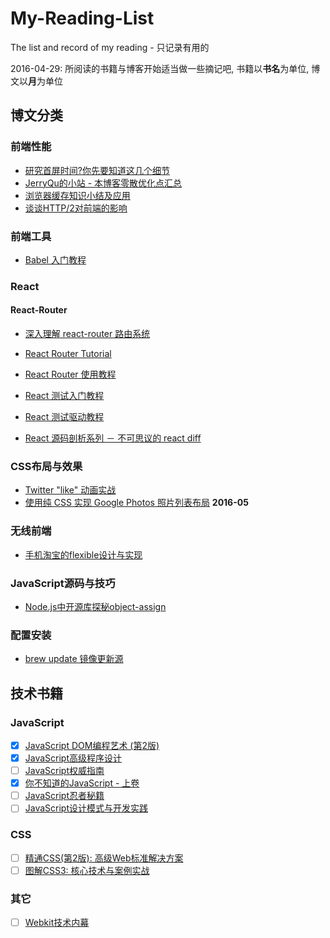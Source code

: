 # My-Reading-List
The list and record of my reading - 只记录有用的

2016-04-29: 所阅读的书籍与博客开始适当做一些摘记吧, 书籍以**书名**为单位, 博文以**月**为单位

## 博文分类

### 前端性能
* [研究首屏时间?你先要知道这几个细节](http://www.alloyteam.com/2016/01/points-about-resource-loading/)
* [JerryQu的小站 - 本博客零散优化点汇总](https://imququ.com/post/summary-of-my-blog-optimization.html)
* [浏览器缓存知识小结及应用](http://www.cnblogs.com/lyzg/p/5125934.html)
* [谈谈HTTP/2对前端的影响](http://hectorguo.com/zh/http2-starter/)

### 前端工具
* [Babel 入门教程](http://www.ruanyifeng.com/blog/2016/01/babel.html)

### React
#### React-Router
* [深入理解 react-router 路由系统](https://segmentfault.com/a/1190000004075348)
* [React Router Tutorial](https://github.com/reactjs/react-router-tutorial)
* [React Router 使用教程](http://www.ruanyifeng.com/blog/2016/05/react_router.html)

* [React 测试入门教程](http://www.ruanyifeng.com/blog/2016/02/react-testing-tutorial.html)
* [React 测试驱动教程](http://www.jianshu.com/p/6c74c96148c9)

* [React 源码剖析系列 － 不可思议的 react diff](https://zhuanlan.zhihu.com/p/20346379)

### CSS布局与效果
* [Twitter "like" 动画实战](http://zhuanlan.zhihu.com/FrontendMagazine/20486738)
* [使用纯 CSS 实现 Google Photos 照片列表布局](https://github.com/xieranmaya/blog/issues/4) **2016-05**

### 无线前端
* [手机淘宝的flexible设计与实现](http://www.html-js.com/article/2402)

### JavaScript源码与技巧
* [Node.js中开源库探秘object-assign](http://www.swiftcafe.io/2015/10/29/node-object-assign/)

### 配置安装
* [brew update 镜像更新源](https://www.logcg.com/archives/1301.html)

## 技术书籍

### JavaScript
- [x] [JavaScript DOM编程艺术 (第2版)](https://book.douban.com/subject/6038371/)
- [x] [JavaScript高级程序设计](https://book.douban.com/subject/10546125/)
- [ ] [JavaScript权威指南](https://book.douban.com/subject/2228378/)
- [x] [你不知道的JavaScript - 上卷](http://book.douban.com/subject/26351021/)
- [ ] [JavaScript忍者秘籍](http://book.douban.com/subject/26638316/)
- [ ] [JavaScript设计模式与开发实践](https://book.douban.com/subject/26382780/)

### CSS
- [ ] [精通CSS(第2版): 高级Web标准解决方案](https://book.douban.com/subject/4736167/)
- [ ] [图解CSS3: 核心技术与案例实战](https://book.douban.com/subject/25920727/)

### 其它
- [ ] [Webkit技术内幕](https://book.douban.com/subject/25910556/)
